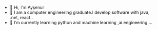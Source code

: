 - 👋 Hi, I’m Ayşenur
- 👀  I am a computer engineering graduate.I develop software with java, .net, react..
- 🌱 I’m currently learning python and machine learning ,ai engineering ...


<!---
aislyndev/aislyndev is a ✨ special ✨ repository because its `README.md` (this file) appears on your GitHub profile.
You can click the Preview link to take a look at your changes.
--->
